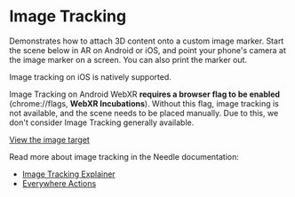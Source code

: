 # Image Tracking

Demonstrates how to attach 3D content onto a custom image marker.
Start the scene below in AR on Android or iOS, and point your phone's camera at the image marker on a screen.
You can also print the marker out.  

Image tracking on iOS is natively supported.

Image Tracking on Android WebXR **requires a browser flag to be enabled** (chrome://flags, **WebXR Incubations**). Without this flag, image tracking is not available, and the scene needs to be placed manually. Due to this, we don't consider Image Tracking generally available.

[View the image target](https://engine.needle.tools/samples-uploads/image-tracking/assets/needle-marker.png)

Read more about image tracking in the Needle documentation:   
- [Image Tracking Explainer](https://engine.needle.tools/docs/xr.html#image-tracking)  
- [Everywhere Actions](https://engine.needle.tools/docs/everywhere-actions.html#image-tracking)
